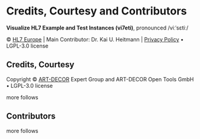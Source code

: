 # Credits, Courtesy and Contributors
**Visualize HL7 Example and Test Instances (vi7eti)**, pronounced /viːˈsɛtiː/

© [HL7 Europe](https://hl7europe.org) | Main Contributor: Dr. Kai U. Heitmann | [Privacy Policy](https://hl7europe.eu/privacy-policy-for-hl7-europe/) • LGPL-3.0 license

## Credits, Courtesy

Copyright © [ART-DECOR](https://art-decor.org/) Expert Group and ART-DECOR Open Tools GmbH • LGPL-3.0 license

more follows

## Contributors

more follows
